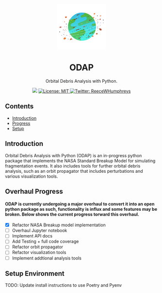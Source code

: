 <p align="center"><a href="https://github.com/reecehumphreys/ODAP"><img src="https://github.com/reecehumphreys/ODAP/blob/master/images/ODAP.png" alt="Planet header image" height="150"/></a></p>

<h1 align="center">ODAP</h1>
<p align="center">Orbital Debris Analysis with Python.</p>

<p align="center">
  <img src="https://img.shields.io/lgtm/grade/python/github/ReeceHumphreys/ODAP?style=flat-square" />
  <a href="https://github.com/ReeceHumphreys/odap/blob/development/LICENSE">
    <img alt="License: MIT" src="https://img.shields.io/github/license/ReeceHumphreys/ODAP?style=flat-square" target="_blank" />
  </a>
  <a href="https://twitter.com/ReeceWHumphreys">
    <img alt="Twitter: ReeceWHumphreys" src="https://img.shields.io/twitter/follow/ReeceWHumphreys.svg?style=social" target="_blank" />
  </a>
</p>

## Contents

- [Introduction](#introduction)
- [Progress](#overhaul-progress)
- [Setup](#setup-environment)

## Introduction

Orbital Debris Analysis with Python (ODAP) is an in-progress python package that implements the NASA Standard Breakup Model for simulating fragmentation events. It also includes tools for further orbital debris analysis, such as an orbit propagator that includes perturbations and various visualization tools.

## Overhaul Progress

#### ODAP is currently undergoing a major overhaul to convert it into an open python package as such, functionality is influx and some features may be broken. Below shows the current progress torward this overhaul.

- [x] Refactor NASA Breakup model implementation
- [ ] Overhaul Jupyter notebook
- [ ] Implement API docs
- [ ] Add Testing + full code coverage
- [ ] Refactor orbit propagator
- [ ] Refactor visualization tools
- [ ] Implement addtional analysis tools

## Setup Environment

TODO: Update install instructions to use Poetry and Pyenv

